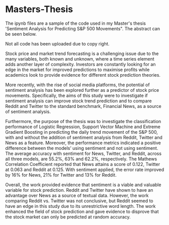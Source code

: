 # Masters-Thesis

The ipynb files are a sample of the code used in my Master's thesis 'Sentiment Analysis for Predicting S&P 500 Movements". The abstract can be seen below. 

Not all code has been uploaded due to copy right. 

Stock price and market trend forecasting is a challenging issue due to the many variables, both known and unknown, where a time series element adds another layer of complexity. Investors are constantly looking for an edge in the market for improved predictions to maximise profits while academics look to provide evidence for different stock prediction theories.

More recently, with the rise of social media platforms, the potential of sentiment analysis has been explored further as a predictor of stock price movements. Specifically, the aims of this study were to investigate if sentiment analysis can improve stock trend prediction and to compare Reddit and Twitter to the standard benchmark, Financial News, as a source of sentiment analysis.

Furthermore, the purpose of the thesis was to investigate the classification performance of Logistic Regression, Support Vector Machine and Extreme Gradient Boosting in predicting the daily trend movement of the S&P 500, with and without the addition of sentiment analysis from Reddit, Twitter and News as a feature. Moreover, the performance metrics indicated a positive difference between the models’ using sentiment and not using sentiment. The average accuracy with sentiment for News, Twitter, and Reddit, across all three models, are 55.2%, 63% and 62.2%, respectively. The Mathews Correlation Coefficient reported that News attains a score of 0.122, Twitter at 0.063 and Reddit at 0.125. With sentiment applied, the error rate improved by 16% for News, 21% for Twitter and 13% for Reddit.

Overall, the work provided evidence that sentiment is a viable and valuable variable for stock prediction. Reddit and Twitter have shown to have an advantage over News as a source of textual data. However, the work comparing Reddit vs. Twitter was not conclusive, but Reddit seemed to have an edge in this study due to its unrestrictive word length. The work enhanced the field of stock prediction and gave evidence to disprove that the stock market can only be predicted at random accuracy.
